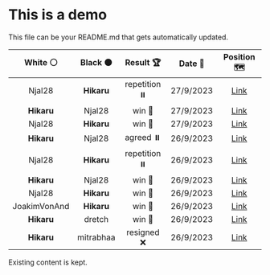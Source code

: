 # This is a demo

This file can be your README.md that gets automatically updated.

<!--START_SECTION:chessStats-->
<!-- Automatically generated with https://github.com/Balastrong/chess-stats-action -->

| White ⚪ | Black ⚫ | Result 🏆 | Date 📅 | Position 🗺️ |
|:---:|:---:|:---:|:---:|:---:|
| Njal28 | **Hikaru** | repetition ⏸️ | 27/9/2023 | <a href="http://www.ee.unb.ca/cgi-bin/tervo/fen.pl?select=6k1/2Nn3p/6p1/1p6/8/PP1r3P/5RK1/8 w - -">Link</a> |
| **Hikaru** | Njal28 | win 🥇 | 27/9/2023 | <a href="http://www.ee.unb.ca/cgi-bin/tervo/fen.pl?select=5k2/6p1/5p2/5P2/1P5P/2p5/2R2KP1/2Br4 b - -">Link</a> |
| Njal28 | **Hikaru** | win 🥇 | 27/9/2023 | <a href="http://www.ee.unb.ca/cgi-bin/tervo/fen.pl?select=2r3k1/5p2/4p1p1/2PnP2p/5P2/1r4P1/1p3B1P/1R2R1K1 b - -">Link</a> |
| **Hikaru** | Njal28 | agreed ⏸️ | 26/9/2023 | <a href="http://www.ee.unb.ca/cgi-bin/tervo/fen.pl?select=8/6k1/1b6/4p3/4K2P/6P1/5P2/8 w - -">Link</a> |
| Njal28 | **Hikaru** | repetition ⏸️ | 26/9/2023 | <a href="http://www.ee.unb.ca/cgi-bin/tervo/fen.pl?select=8/8/2q1p1p1/1p3p2/5P2/P3P1KP/1Q2kP2/8 b - -">Link</a> |
| **Hikaru** | Njal28 | win 🥇 | 26/9/2023 | <a href="http://www.ee.unb.ca/cgi-bin/tervo/fen.pl?select=5B2/5p2/p7/7P/Pk6/n4P2/2pK4/8 b - -">Link</a> |
| Njal28 | **Hikaru** | win 🥇 | 26/9/2023 | <a href="http://www.ee.unb.ca/cgi-bin/tervo/fen.pl?select=8/8/5p2/1R2b3/4k3/6pp/8/7K w - -">Link</a> |
| JoakimVonAnd | **Hikaru** | win 🥇 | 26/9/2023 | <a href="http://www.ee.unb.ca/cgi-bin/tervo/fen.pl?select=8/2n3pk/7p/6r1/4K3/8/8/8 b - -">Link</a> |
| **Hikaru** | dretch | win 🥇 | 26/9/2023 | <a href="http://www.ee.unb.ca/cgi-bin/tervo/fen.pl?select=8/4Kp2/7k/6Rp/5P2/8/8/8 b - -">Link</a> |
| **Hikaru** | mitrabhaa | resigned ❌ | 26/9/2023 | <a href="http://www.ee.unb.ca/cgi-bin/tervo/fen.pl?select=7Q/3kn3/8/6p1/3K2P1/4PN2/7p/q7 w - -">Link</a> |

<!--END_SECTION:chessStats-->

Existing content is kept.
